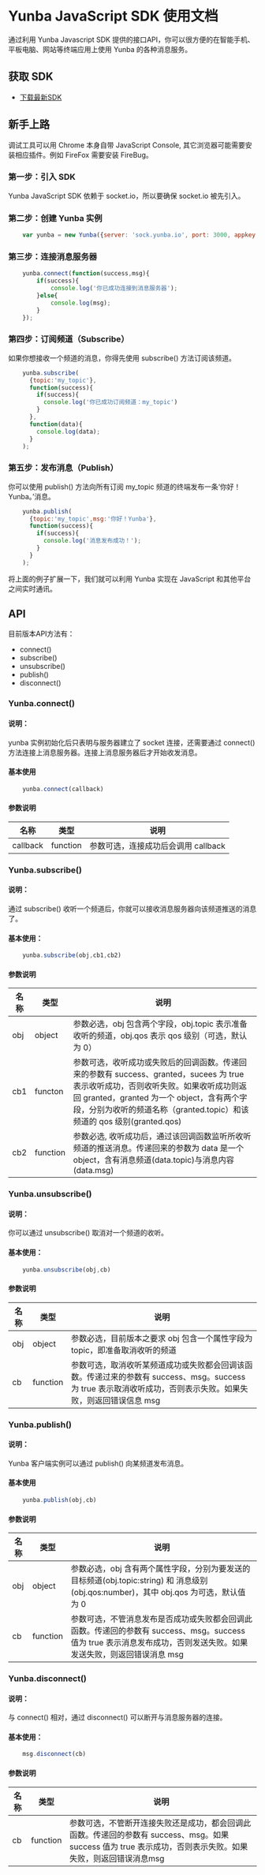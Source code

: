 # Yunba JavaScript SDK 使用文档

通过利用 Yunba Javascript SDK 提供的接口API，你可以很方便的在智能手机、平板电脑、网站等终端应用上使用 Yunba 的各种消息服务。

## 获取 SDK

* [下载最新SDK](https://github.com/yunba/yunba-javascript-sdk)

## 新手上路

调试工具可以用 Chrome 本身自带 JavaScript Console, 其它浏览器可能需要安装相应插件。例如 FireFox 需要安装 FireBug。

### 第一步：引入 SDK

Yunba JavaScript SDK 依赖于 socket.io，所以要确保 socket.io 被先引入。
	
### 第二步：创建 Yunba 实例

```javascript
    var yunba = new Yunba({server: 'sock.yunba.io', port: 3000, appkey: appkey});
```

### 第三步：连接消息服务器

```javascript
	yunba.connect(function(success,msg){
  		if(success){
    		console.log('你已成功连接到消息服务器');
  		}else{
    		console.log(msg);
  		}
	});
```

### 第四步：订阅频道（Subscribe）

如果你想接收一个频道的消息，你得先使用 subscribe() 方法订阅该频道。

```javascript
	yunba.subscribe(
	  {topic:'my_topic'},
	  function(success){
	    if(success){
	      console.log('你已成功订阅频道：my_topic')
	    }
	  },
	  function(data){
	    console.log(data);
	  }
	);
```

### 第五步：发布消息（Publish）

你可以使用 publish() 方法向所有订阅 my_topic 频道的终端发布一条‘你好！Yunba。’消息。

```javascript
	yunba.publish(
	  {topic:'my_topic',msg:'你好！Yunba'},
	  function(success){
	    if(success){
	      console.log('消息发布成功！');
	    }
	  }
	);
```

将上面的例子扩展一下，我们就可以利用 Yunba 实现在 JavaScript 和其他平台之间实时通讯。

## API

目前版本API方法有：

* connect()
* subscribe()
* unsubscribe()
* publish()
* disconnect()


### Yunba.connect()

#### 说明：
yunba 实例初始化后只表明与服务器建立了 socket 连接，还需要通过 connect() 方法连接上消息服务器。连接上消息服务器后才开始收发消息。

#### 基本使用

```javascript
	yunba.connect(callback)
```

#### 参数说明
名称 | 类型 | 说明
--------- | ------- |  -----------
callback | function | 参数可选，连接成功后会调用 callback

### Yunba.subscribe()

#### 说明：
通过 subscribe() 收听一个频道后，你就可以接收消息服务器向该频道推送的消息了。
#### 基本使用：

```javascript
	yunba.subscribe(obj,cb1,cb2)
```
	
#### 参数说明
名称 | 类型 | 说明
--------- | ------- |  -----------
obj | object |  参数必选，obj 包含两个字段，obj.topic 表示准备收听的频道，obj.qos 表示 qos 级别（可选，默认为 0）
cb1 | functon | 参数可选，收听成功或失败后的回调函数。传递回来的参数有 success、granted，sucees 为 true 表示收听成功，否则收听失败。如果收听成功则返回 granted，granted 为一个 object，含有两个字段，分别为收听的频道名称（granted.topic）和该频道的 qos 级别(granted.qos)
cb2 | function | 参数必选, 收听成功后，通过该回调函数监听所收听频道的推送消息。传递回来的参数为 data 是一个 object，含有消息频道(data.topic)与消息内容(data.msg)

### Yunba.unsubscribe()

#### 说明：
你可以通过 unsubscribe() 取消对一个频道的收听。
#### 基本使用：

```javascript
	yunba.unsubscribe(obj,cb)
```

#### 参数说明
名称 | 类型 | 说明
--------- | ------- | -----------
obj | object | 参数必选，目前版本之要求 obj 包含一个属性字段为 topic，即准备取消收听的频道
cb | function | 参数可选，取消收听某频道成功或失败都会回调该函数。传递过来的参数有 success、msg。success 为 true 表示取消收听成功，否则表示失败。如果失败，则返回错误信息 msg

### Yunba.publish()

#### 说明：
Yunba 客户端实例可以通过 publish() 向某频道发布消息。

#### 基本使用

```javascript
	yunba.publish(obj,cb)
```

#### 参数说明
名称 | 类型 | 说明
--------- | ------- | -----------
obj | object | 参数必选，obj 含有两个属性字段，分别为要发送的 目标频道(obj.topic:string) 和 消息级别(obj.qos:number)，其中 obj.qos 为可选，默认值为 0
cb | function | 参数可选，不管消息发布是否成功或失败都会回调此函数。传递回的参数有 success、msg。success 值为 true 表示消息发布成功，否则发送失败。如果发送失败，则返回错误消息 msg

### Yunba.disconnect()

#### 说明：
与 connect() 相对，通过 disconnect() 可以断开与消息服务器的连接。
#### 基本使用：

```javascript
	msg.disconnect(cb)
```

#### 参数说明
名称 | 类型 |  说明
--------- | ------- |  -----------
cb | function | 参数可选，不管断开连接失败还是成功，都会回调此函数。传递回的参数有 success、msg。如果 success 值为 true 表示成功，否则表示失败。如果失败，则返回错误消息msg
